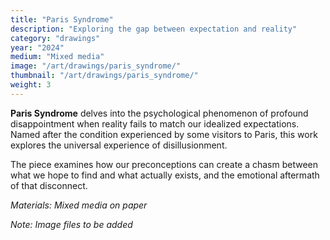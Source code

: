 ```yaml
---
title: "Paris Syndrome"
description: "Exploring the gap between expectation and reality"
category: "drawings"
year: "2024"
medium: "Mixed media"
image: "/art/drawings/paris_syndrome/"
thumbnail: "/art/drawings/paris_syndrome/"
weight: 3
---
```


**Paris Syndrome** delves into the psychological phenomenon of profound disappointment when reality fails to match our idealized expectations. Named after the condition experienced by some visitors to Paris, this work explores the universal experience of disillusionment.

The piece examines how our preconceptions can create a chasm between what we hope to find and what actually exists, and the emotional aftermath of that disconnect.

*Materials: Mixed media on paper*

*Note: Image files to be added* 
